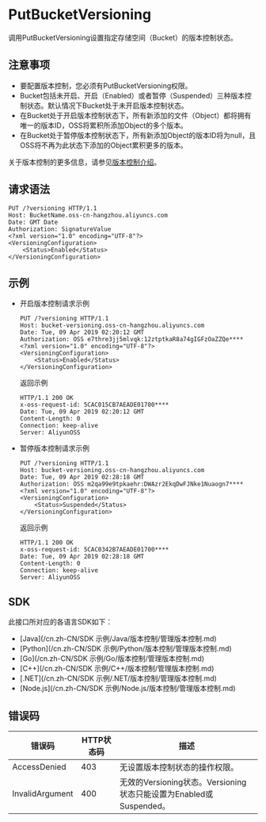 # PutBucketVersioning

调用PutBucketVersioning设置指定存储空间（Bucket）的版本控制状态。

## 注意事项

-   要配置版本控制，您必须有PutBucketVersioning权限。
-   Bucket包括未开启、开启（Enabled）或者暂停（Suspended）三种版本控制状态。默认情况下Bucket处于未开启版本控制状态。
-   在Bucket处于开启版本控制状态下，所有新添加的文件（Object）都将拥有唯一的版本ID，OSS将累积所添加Object的多个版本。
-   在Bucket处于暂停版本控制状态下，所有新添加Object的版本ID将为null，且OSS将不再为此状态下添加的Object累积更多的版本。

关于版本控制的更多信息，请参见[版本控制介绍](/cn.zh-CN/开发指南/数据安全/版本控制/版本控制介绍.md)。

## 请求语法

```
PUT /?versioning HTTP/1.1
Host: BucketName.oss-cn-hangzhou.aliyuncs.com
Date: GMT Date
Authorization: SignatureValue
<?xml version="1.0" encoding="UTF-8"?>
<VersioningConfiguration>
    <Status>Enabled</Status>
</VersioningConfiguration>
```

## 示例

-   开启版本控制请求示例

    ```
    PUT /?versioning HTTP/1.1
    Host: bucket-versioning.oss-cn-hangzhou.aliyuncs.com
    Date: Tue, 09 Apr 2019 02:20:12 GMT
    Authorization: OSS e7thre3jj5mlvqk:12ztptkaR8a74gIGFzOaZZQe****
    <?xml version="1.0" encoding="UTF-8"?>
    <VersioningConfiguration>
        <Status>Enabled</Status>
    </VersioningConfiguration>
    ```

    返回示例

    ```
    HTTP/1.1 200 OK
    x-oss-request-id: 5CAC015CB7AEADE01700****
    Date: Tue, 09 Apr 2019 02:20:12 GMT
    Content-Length: 0
    Connection: keep-alive
    Server: AliyunOSS
    ```

-   暂停版本控制请求示例

    ```
    PUT /?versioning HTTP/1.1
    Host: bucket-versioning.oss-cn-hangzhou.aliyuncs.com
    Date: Tue, 09 Apr 2019 02:28:18 GMT
    Authorization: OSS m2qa99e9tpkaehr:DWAzr2EkqDwFJNke1Nuaogn7****
    <?xml version="1.0" encoding="UTF-8"?>
    <VersioningConfiguration>
        <Status>Suspended</Status>
    </VersioningConfiguration>
    ```

    返回示例

    ```
    HTTP/1.1 200 OK
    x-oss-request-id: 5CAC0342B7AEADE01700****
    Date: Tue, 09 Apr 2019 02:28:18 GMT
    Content-Length: 0
    Connection: keep-alive
    Server: AliyunOSS
    ```


## SDK

此接口所对应的各语言SDK如下：

-   [Java](/cn.zh-CN/SDK 示例/Java/版本控制/管理版本控制.md)
-   [Python](/cn.zh-CN/SDK 示例/Python/版本控制/管理版本控制.md)
-   [Go](/cn.zh-CN/SDK 示例/Go/版本控制/管理版本控制.md)
-   [C++](/cn.zh-CN/SDK 示例/C++/版本控制/管理版本控制.md)
-   [.NET](/cn.zh-CN/SDK 示例/.NET/版本控制/管理版本控制.md)
-   [Node.js](/cn.zh-CN/SDK 示例/Node.js/版本控制/管理版本控制.md)

## 错误码

|错误码|HTTP状态码|描述|
|---|-------|--|
|AccessDenied|403|无设置版本控制状态的操作权限。|
|InvalidArgument|400|无效的Versioning状态。Versioning状态只能设置为Enabled或Suspended。|

